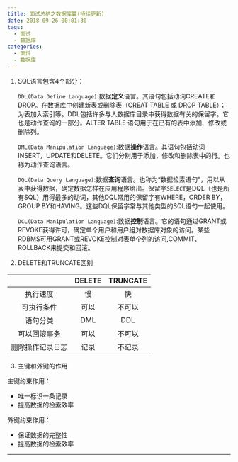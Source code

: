 ```yaml
---
title: 面试总结之数据库篇(持续更新)
date: 2018-09-26 00:01:30
tags:
  - 面试
  - 数据库
categories:
  - 面试
  - 数据库
---
```


1. SQL语言包含4个部分：

   `DDL(Data Define Language)`:数据**定义**语言。其语句包括动词CREATE和DROP。在数据库中创建新表或删除表（CREAT TABLE 或 DROP TABLE）；为表加入索引等。DDL包括许多与人数据库目录中获得数据有关的保留字。它也是动作查询的一部分。ALTER TABLE 语句用于在已有的表中添加、修改或删除列。

   `DML(Data Manipulation Language)`:数据**操作**语言。其语句包括动词INSERT，UPDATE和DELETE。它们分别用于添加，修改和删除表中的行。也称为动作查询语言。

   `DQL(Data Query Language)`:数据**查询**语言。也称为“数据检索语句”，用以从表中获得数据，确定数据怎样在应用程序给出。保留字`SELECT`是DQL（也是所有SQL）用得最多的动词，其他DQL常用的保留字有WHERE，ORDER BY，GROUP BY和HAVING。这些DQL保留字常与其他类型的SQL语句一起使用。

   `DCL(Data Manipulation Language)`:数据**控制**语言。它的语句通过GRANT或REVOKE获得许可，确定单个用户和用户组对数据库对象的访问。某些RDBMS可用GRANT或REVOKE控制对表单个列的访问,COMMIT、ROLLBACK来提交和回滚。

<!-- more -->
2. DELETE和TRUNCATE区别

|       | DELETE    |TRUNCATE   |
| :-----: | :-----:  | :-----:   |
| 执行速度      | 慢  | 快  |
| 可执行条件    | 可以  | 不可以  |
| 语句分类    | DML  | DDL  |
| 可以回滚事务    | 可以  | 不可以  |
| 删除操作记录日志    | 记录  | 不记录  |


3. 主键和外键的作用

  主键约束作用：
  - 唯一标识一条记录
  - 提高数据的检索效率

  外键约束作用：
  - 保证数据的完整性
  - 提高数据的检索效率
















-------------------
